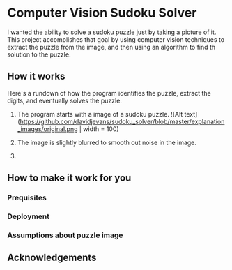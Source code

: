# Computer Vision Sudoku Solver
I wanted the ability to solve a sudoku puzzle just by taking a picture of it.  This project accomplishes that goal by using computer vision techniques to extract the puzzle from the image, and then using an algorithm to find th solution to the puzzle.

## How it works
Here's a rundown of how the program identifies the puzzle, extract the digits, and eventually solves the puzzle.
1. The program starts with a image of a sudoku puzzle.
![Alt text](https://github.com/davidjevans/sudoku_solver/blob/master/explanation_images/original.png | width = 100)

2. The image is slightly blurred to smooth out noise in the image.
3.
## How to make it work for you
### Prequisites
### Deployment
### Assumptions about puzzle image

## Acknowledgements

